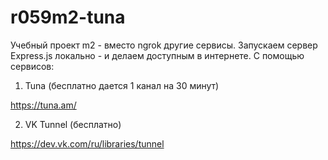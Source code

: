# r059m2-tuna
Учебный проект m2 - вместо ngrok другие сервисы.
Запускаем сервер Express.js локально - и делаем доступным в интернете. С помощью сервисов:


1) Tuna (бесплатно дается 1 канал на 30 минут)

https://tuna.am/

2) VK Tunnel (бесплатно)

https://dev.vk.com/ru/libraries/tunnel


